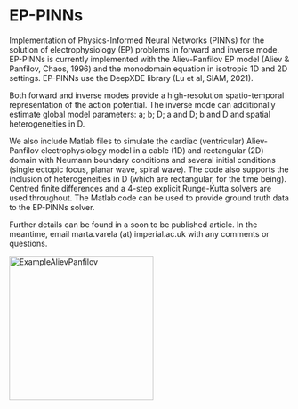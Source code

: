 # EP-PINNs

Implementation of Physics-Informed Neural Networks (PINNs) for the solution of electrophysiology (EP) problems in forward and inverse mode. EP-PINNs is currently implemented with the Aliev-Panfilov EP model (Aliev & Panfilov, Chaos, 1996) and the monodomain equation in isotropic 1D and 2D settings. EP-PINNs use the DeepXDE library (Lu et al, SIAM, 2021).

Both forward and inverse modes provide a high-resolution spatio-temporal representation of the action potential. The inverse mode can additionally estimate global model parameters: a; b; D; a and D; b and D and spatial heterogeneities in D.

We also include Matlab files to simulate the cardiac (ventricular) Aliev-Panfilov electrophysiology model in a cable (1D) and rectangular (2D) domain with Neumann boundary conditions and several initial conditions (single ectopic focus, planar wave, spiral wave). The code also supports the inclusion of heterogeneities in D (which are rectangular, for the time being). Centred finite differences and a 4-step explicit Runge-Kutta solvers are used throughout. The Matlab code can be used to provide ground truth data to the EP-PINNs solver.

Further details can be found in a soon to be published article. In the meantime, email marta.varela (at) imperial.ac.uk with any comments or questions.


<img width="259" alt="ExampleAlievPanfilov" src="https://user-images.githubusercontent.com/83647272/120518232-45185f00-c3c9-11eb-93d0-c800bfab9973.png">
